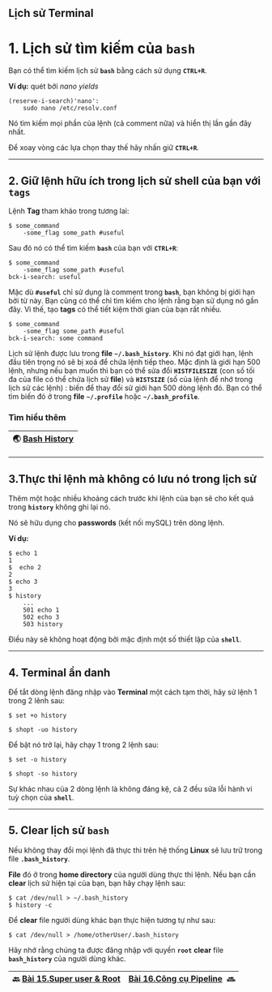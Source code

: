 ## Lịch sử Terminal

# 1. Lịch sử tìm kiếm của **`bash`**

Bạn có thể tìm kiếm lịch sử **`bash`** bằng cách sử dụng **`CTRL+R`**. 

**Ví dụ:** quét bởi *nano yields*

```shell
(reserve-i-search)'nano':
    sudo nano /etc/resolv.conf
```

Nó tìm kiếm mọi phần của lệnh (cả comment nữa) và hiển thị lần gần đây nhất.

Để xoay vòng các lựa chọn thay thế hãy nhấn giữ **`CTRL+R`**.

---

## 2. Giữ lệnh hữu ích trong lịch sử shell của bạn với **`tags`**

Lệnh **Tag** tham khảo trong tương lai:

```shell
$ some_command 
    -some_flag some_path #useful
```

Sau đó nó có thể tìm kiếm **`bash`** của bạn với **`CTRL+R`**:

```shell
$ some_command
    -some_flag some_path #useful
bck-i-search: useful
```

Mặc dù **`#useful`** chỉ sử dụng là comment trong **`bash`**, bạn không bị giới hạn bởi từ này. Bạn cũng có thể chỉ tìm kiếm cho lệnh rằng bạn sử dụng nó gần đây. Vì thế, tạo **tags** có thể tiết kiệm thời gian của bạn rất nhiều.

```shell
$ some_command
    -some_flag some_path #useful
bck-i-search: some command
```

Lịch sử lệnh được lưu trong **file** **``~/.bash_history``**. Khi nó đạt giới hạn, lệnh đầu tiên trọng nó sẽ bị xoá để chứa lệnh tiếp theo. Mặc định là giới hạn 500 lệnh, nhưng nếu bạn muốn thì bạn có thể sửa đổi **`HISTFILESIZE`** (con số tối đa của file có thể chứa lịch sử **file**) và **`HISTSIZE`** (số của lệnh để nhớ trong lịch sử các lệnh) : biến để thay đổi sử giới hạn 500 dòng lệnh đó. Bạn có thể tìm biến đó ở trong **file** **``~/.profile``** hoặc **``~/.bash_profile``**.

### Tìm hiểu thêm

| 🌏 [Bash History](https://lukas.zapletalovi.com/2013/03/never-lost-your-bash-history-again.html) |
| ------------------------------------------------------------------------------------------------ |

---

## 3.Thực thi lệnh mà không có lưu nó trong lịch sử

Thêm một hoặc nhiều khoảng cách trước khi lệnh của bạn sẽ cho kết quả trong **`history`** không ghi lại nó.

Nó sẽ hữu dụng cho **passwords** (kết nối mySQL) trên dòng lệnh.

**Ví dụ:**    

```shell
$ echo 1
1
$  echo 2
2
$ echo 3
3
$ history
    ...
    501 echo 1
    502 echo 3
    503 history
```

Điều này sẽ không hoạt động bởi mặc định một số thiết lập của **`shell`**.

---

## 4. Terminal ẩn danh

Để tắt dòng lệnh đăng nhập vào **Terminal** một cách tạm thời, hãy sử lệnh 1 trong 2 lênh sau:

```shell
$ set +o history
```

```shell
$ shopt -uo history
```

Để bật nó trở lại, hãy chạy 1 trong 2 lệnh sau:

```shell
$ set -o history
```

```shell
$ shopt -so history
```

Sự khác nhau của 2 dòng lệnh là không đáng kệ, cả 2 đều sửa lỗi hành vi tuỳ chọn của **`shell`**.

---

## 5. Clear lịch sử **`bash`**

Nếu không thay đổi mọi lệnh đã thực thi trên hệ thống **Linux** sẽ lưu trữ trong file **`.bash_history`**.

**File** đó ở trong **home directory** của người dùng thực thi lệnh. Nếu bạn cần **clear** lịch sử hiện tại của bạn, bạn hãy chạy lệnh sau:

```shell
$ cat /dev/null > ~/.bash_history
$ history -c
```

Để **clear** file người dùng khác bạn thực hiện tương tự như sau:

```shell
$ cat /dev/null > /home/otherUser/.bash_history
```

Hãy nhớ rằng chúng ta được đăng nhập với quyền **`root`** **clear** file **`bash_history`** của người dùng khác.

| 🔙 [Bài 15.Super user & Root](https://github.com/Zenfection/Linux-for-babies/blob/master/USER%20%26%20FILE%20MANAGEMENT/15.Super%20users%20%26%20Root.md) | [Bài 16.Công cụ Pipeline](https://github.com/Zenfection/Linux-for-babies/blob/master/USER%20%26%20FILE%20MANAGEMENT/17.Pipeline%20tools.md)  🔜 |
| --------------------------------------------------------------------------------------------------------------------------------------------------------- | ----------------------------------------------------------------------------------------------------------------------------------------------- |
